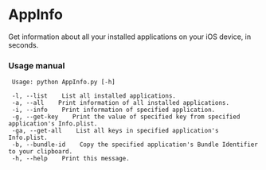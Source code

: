 # AppInfo
Get information about all your installed applications on your iOS device, in seconds.



### Usage manual
```
 Usage: python AppInfo.py [-h]

 -l, --list    List all installed applications.
 -a, --all    Print information of all installed applications.
 -i, --info    Print information of specified application.
 -g, --get-key    Print the value of specified key from specified application's Info.plist.
 -ga, --get-all    List all keys in specified application's Info.plist.
 -b, --bundle-id    Copy the specified application's Bundle Identifier to your clipboard.
 -h, --help    Print this message.
